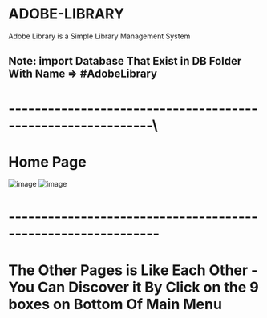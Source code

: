 # ADOBE-LIBRARY
Adobe Library is a Simple Library Management System 
## Note: import Database That Exist in DB Folder With Name => #AdobeLibrary

# ------------------------------------------------------------\

# Home Page
![image](https://github.com/osamasu/ADOBE-LIBRARY/assets/97795269/924f4b29-5253-45a7-ba94-3e0cb23bce08)
![image](https://github.com/osamasu/ADOBE-LIBRARY/assets/97795269/433b0b4f-dd66-429a-91e9-c5d882ff5e5d)

# -------------------------------------------------------------

# The Other Pages is Like Each Other - You Can Discover it By Click on the 9 boxes on Bottom Of Main Menu
